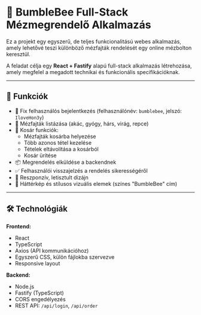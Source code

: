 # 🐝 BumbleBee Full-Stack Mézmegrendelő Alkalmazás

Ez a projekt egy egyszerű, de teljes funkcionalitású webes alkalmazás, amely lehetővé teszi különböző mézfajták rendelését egy online mézbolton keresztül.

A feladat célja egy **React + Fastify** alapú full-stack alkalmazás létrehozása, amely megfelel a megadott technikai és funkcionális specifikációknak.

---

## 🎯 Funkciók

- 🔐 Fix felhasználós bejelentkezés (felhasználónév: `bumblebee`, jelszó: `IloveHon3y`)
- 🍯 Mézfajták listázása (akác, gyógy, hárs, virág, repce)
- 🛒 Kosár funkciók:
  - Mézfajták kosárba helyezése
  - Több azonos tétel kezelése
  - Tételek eltávolítása a kosárból
  - Kosár ürítése
- 📦 Megrendelés elküldése a backendnek
- ✅ Felhasználói visszajelzés a rendelés sikerességéről
- 🎨 Reszponzív, letisztult dizájn
- 🌄 Háttérkép és stílusos vizuális elemek (színes "BumbleBee" cím)

---

## 🛠️ Technológiák

**Frontend:**
- React
- TypeScript
- Axios (API kommunikációhoz)
- Egyszerű CSS, külön fájlokba szervezve
- Responsive layout

**Backend:**
- Node.js
- Fastify (TypeScript)
- CORS engedélyezés
- REST API: `/api/login`, `/api/order`
